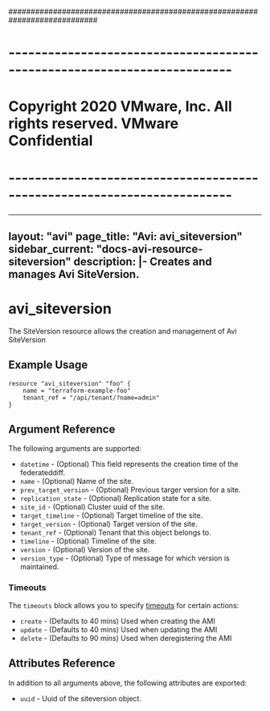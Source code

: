 ############################################################################
# ------------------------------------------------------------------------
# Copyright 2020 VMware, Inc.  All rights reserved. VMware Confidential
# ------------------------------------------------------------------------
###

---
layout: "avi"
page_title: "Avi: avi_siteversion"
sidebar_current: "docs-avi-resource-siteversion"
description: |-
  Creates and manages Avi SiteVersion.
---

# avi_siteversion

The SiteVersion resource allows the creation and management of Avi SiteVersion

## Example Usage

```hcl
resource "avi_siteversion" "foo" {
    name = "terraform-example-foo"
    tenant_ref = "/api/tenant/?name=admin"
}
```

## Argument Reference

The following arguments are supported:

* `datetime` - (Optional) This field represents the creation time of the federateddiff.
* `name` - (Optional) Name of the site.
* `prev_target_version` - (Optional) Previous targer version for a site.
* `replication_state` - (Optional) Replication state for a site.
* `site_id` - (Optional) Cluster uuid of the site.
* `target_timeline` - (Optional) Target timeline of the site.
* `target_version` - (Optional) Target version of the site.
* `tenant_ref` - (Optional) Tenant that this object belongs to.
* `timeline` - (Optional) Timeline of the site.
* `version` - (Optional) Version of the site.
* `version_type` - (Optional) Type of message for which version is maintained.


### Timeouts

The `timeouts` block allows you to specify [timeouts](https://www.terraform.io/docs/configuration/resources.html#timeouts) for certain actions:

* `create` - (Defaults to 40 mins) Used when creating the AMI
* `update` - (Defaults to 40 mins) Used when updating the AMI
* `delete` - (Defaults to 90 mins) Used when deregistering the AMI

## Attributes Reference

In addition to all arguments above, the following attributes are exported:

* `uuid` -  Uuid of the siteversion object.

